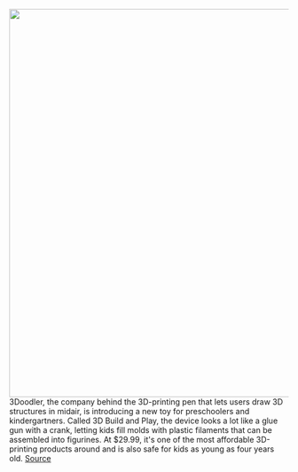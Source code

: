 <img src='' width='700px' /><br/>
3Doodler, the company behind the 3D-printing pen that lets users draw 3D structures in midair, is introducing a new toy for preschoolers and kindergartners. Called 3D Build and Play, the device looks a lot like a glue gun with a crank, letting kids fill molds with plastic filaments that can be assembled into figurines. At $29.99, it's one of the most affordable 3D-printing products around and is also safe for kids as young as four years old.
<a href='https://www.theverge.com/2020/2/20/21135202/3doodler-3d-printer-build-play-toy-fair-2020'> Source <a/>